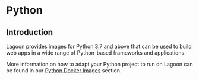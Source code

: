 # Python

## Introduction

Lagoon provides images for [Python 3.7 and above](https://github.com/uselagoon/lagoon-images/tree/main/images/python) that can be used to build web apps in a wide range of Python-based frameworks and applications.

More information on how to adapt your Python project to run on Lagoon can be found in our [Python Docker Images](../docker-images/python.md) section.
